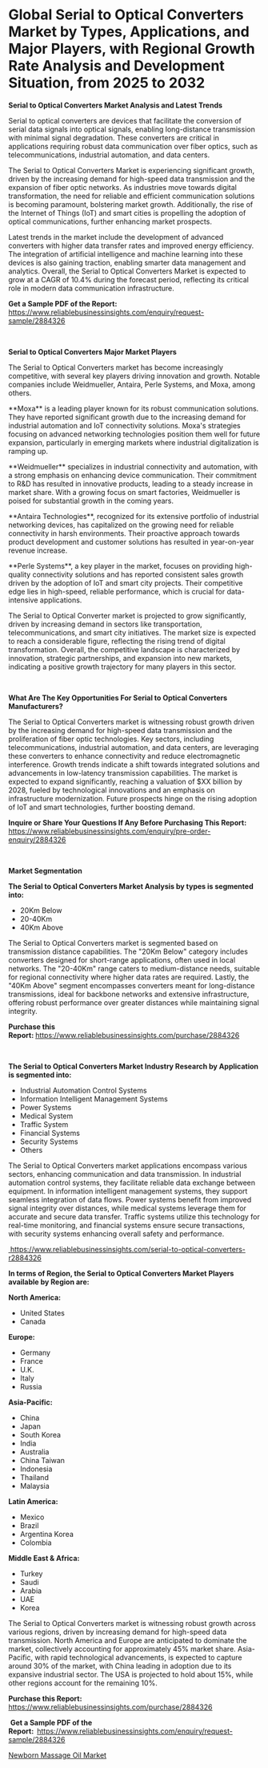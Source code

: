 <p><h1>Global Serial to Optical Converters Market by Types, Applications, and Major Players, with Regional Growth Rate Analysis and Development Situation, from 2025 to 2032</h1></p><p><strong>Serial to Optical Converters Market Analysis and Latest Trends</strong></p>
<p><p>Serial to optical converters are devices that facilitate the conversion of serial data signals into optical signals, enabling long-distance transmission with minimal signal degradation. These converters are critical in applications requiring robust data communication over fiber optics, such as telecommunications, industrial automation, and data centers.</p><p>The Serial to Optical Converters Market is experiencing significant growth, driven by the increasing demand for high-speed data transmission and the expansion of fiber optic networks. As industries move towards digital transformation, the need for reliable and efficient communication solutions is becoming paramount, bolstering market growth. Additionally, the rise of the Internet of Things (IoT) and smart cities is propelling the adoption of optical communications, further enhancing market prospects.</p><p>Latest trends in the market include the development of advanced converters with higher data transfer rates and improved energy efficiency. The integration of artificial intelligence and machine learning into these devices is also gaining traction, enabling smarter data management and analytics. Overall, the Serial to Optical Converters Market is expected to grow at a CAGR of 10.4% during the forecast period, reflecting its critical role in modern data communication infrastructure.</p></p>
<p><strong>Get a Sample PDF of the Report:&nbsp;</strong> <a href="https://www.reliablebusinessinsights.com/enquiry/request-sample/2884326?utm_campaign=2215&utm_medium=2&utm_source=Github&utm_content=ia&utm_term=13032025&utm_id=serial-to-optical-converters">https://www.reliablebusinessinsights.com/enquiry/request-sample/2884326</a></p>
<p>&nbsp;</p>
<p><strong>Serial to Optical Converters Major Market Players</strong></p>
<p><p>The Serial to Optical Converters market has become increasingly competitive, with several key players driving innovation and growth. Notable companies include Weidmueller, Antaira, Perle Systems, and Moxa, among others.</p><p>**Moxa** is a leading player known for its robust communication solutions. They have reported significant growth due to the increasing demand for industrial automation and IoT connectivity solutions. Moxa's strategies focusing on advanced networking technologies position them well for future expansion, particularly in emerging markets where industrial digitalization is ramping up.</p><p>**Weidmueller** specializes in industrial connectivity and automation, with a strong emphasis on enhancing device communication. Their commitment to R&D has resulted in innovative products, leading to a steady increase in market share. With a growing focus on smart factories, Weidmueller is poised for substantial growth in the coming years.</p><p>**Antaira Technologies**, recognized for its extensive portfolio of industrial networking devices, has capitalized on the growing need for reliable connectivity in harsh environments. Their proactive approach towards product development and customer solutions has resulted in year-on-year revenue increase.</p><p>**Perle Systems**, a key player in the market, focuses on providing high-quality connectivity solutions and has reported consistent sales growth driven by the adoption of IoT and smart city projects. Their competitive edge lies in high-speed, reliable performance, which is crucial for data-intensive applications.</p><p>The Serial to Optical Converter market is projected to grow significantly, driven by increasing demand in sectors like transportation, telecommunications, and smart city initiatives. The market size is expected to reach a considerable figure, reflecting the rising trend of digital transformation. Overall, the competitive landscape is characterized by innovation, strategic partnerships, and expansion into new markets, indicating a positive growth trajectory for many players in this sector.</p></p>
<p>&nbsp;</p>
<p><strong>What Are The Key Opportunities For Serial to Optical Converters Manufacturers?</strong></p>
<p><p>The Serial to Optical Converters market is witnessing robust growth driven by the increasing demand for high-speed data transmission and the proliferation of fiber optic technologies. Key sectors, including telecommunications, industrial automation, and data centers, are leveraging these converters to enhance connectivity and reduce electromagnetic interference. Growth trends indicate a shift towards integrated solutions and advancements in low-latency transmission capabilities. The market is expected to expand significantly, reaching a valuation of $XX billion by 2028, fueled by technological innovations and an emphasis on infrastructure modernization. Future prospects hinge on the rising adoption of IoT and smart technologies, further boosting demand.</p></p>
<p><strong>Inquire or Share Your Questions If Any Before Purchasing This Report:</strong> <a href="https://www.reliablebusinessinsights.com/enquiry/pre-order-enquiry/2884326?utm_campaign=2215&utm_medium=2&utm_source=Github&utm_content=ia&utm_term=13032025&utm_id=serial-to-optical-converters">https://www.reliablebusinessinsights.com/enquiry/pre-order-enquiry/2884326</a></p>
<p>&nbsp;</p>
<p><strong>Market Segmentation</strong></p>
<p><strong>The Serial to Optical Converters Market Analysis by types is segmented into:</strong></p>
<p><ul><li>20Km Below</li><li>20-40Km</li><li>40Km Above</li></ul></p>
<p><p>The Serial to Optical Converters market is segmented based on transmission distance capabilities. The "20Km Below" category includes converters designed for short-range applications, often used in local networks. The "20-40Km" range caters to medium-distance needs, suitable for regional connectivity where higher data rates are required. Lastly, the "40Km Above" segment encompasses converters meant for long-distance transmissions, ideal for backbone networks and extensive infrastructure, offering robust performance over greater distances while maintaining signal integrity.</p></p>
<p><strong>Purchase this Report:&nbsp;</strong><a href="https://www.reliablebusinessinsights.com/purchase/2884326?utm_campaign=2215&utm_medium=2&utm_source=Github&utm_content=ia&utm_term=13032025&utm_id=serial-to-optical-converters">https://www.reliablebusinessinsights.com/purchase/2884326</a></p>
<p>&nbsp;</p>
<p><strong>The Serial to Optical Converters Market Industry Research by Application is segmented into:</strong></p>
<p><ul><li>Industrial Automation Control Systems</li><li>Information Intelligent Management Systems</li><li>Power Systems</li><li>Medical System</li><li>Traffic System</li><li>Financial Systems</li><li>Security Systems</li><li>Others</li></ul></p>
<p><p>The Serial to Optical Converters market applications encompass various sectors, enhancing communication and data transmission. In industrial automation control systems, they facilitate reliable data exchange between equipment. In information intelligent management systems, they support seamless integration of data flows. Power systems benefit from improved signal integrity over distances, while medical systems leverage them for accurate and secure data transfer. Traffic systems utilize this technology for real-time monitoring, and financial systems ensure secure transactions, with security systems enhancing overall safety and performance.</p></p>
<p><a href="https://www.reliablebusinessinsights.com/serial-to-optical-converters-r2884326?utm_campaign=2215&utm_medium=2&utm_source=Github&utm_content=ia&utm_term=13032025&utm_id=serial-to-optical-converters">&nbsp;https://www.reliablebusinessinsights.com/serial-to-optical-converters-r2884326</a></p>
<p><strong>In terms of Region, the Serial to Optical Converters Market Players available by Region are:</strong></p>
<p>
    <p> <strong> North America: </strong>
        <ul>
            <li>United States</li>
            <li>Canada</li>
        </ul>
        </p> 
    <p> <strong> Europe: </strong>
        <ul>
            <li>Germany</li>
            <li>France</li>
            <li>U.K.</li>
            <li>Italy</li>
            <li>Russia</li>
        </ul>
        </p> 
    <p> <strong> Asia-Pacific: </strong>
        <ul>
            <li>China</li>
            <li>Japan</li>
            <li>South Korea</li>
            <li>India</li>
            <li>Australia</li>
            <li>China Taiwan</li>
            <li>Indonesia</li>
            <li>Thailand</li>
            <li>Malaysia</li>
        </ul>
        </p> 
    <p> <strong> Latin America: </strong>
        <ul>
            <li>Mexico</li>
            <li>Brazil</li>
            <li>Argentina Korea</li>
            <li>Colombia</li>
        </ul>
        </p> 
    <p> <strong> Middle East & Africa: </strong>
        <ul>
            <li>Turkey</li>
            <li>Saudi</li>
            <li>Arabia</li>
            <li>UAE</li>
            <li>Korea</li>
        </ul>
    </p>
    </p>
<p><p>The Serial to Optical Converters market is witnessing robust growth across various regions, driven by increasing demand for high-speed data transmission. North America and Europe are anticipated to dominate the market, collectively accounting for approximately 45% market share. Asia-Pacific, with rapid technological advancements, is expected to capture around 30% of the market, with China leading in adoption due to its expansive industrial sector. The USA is projected to hold about 15%, while other regions account for the remaining 10%.</p></p>
<p><strong>Purchase this Report: </strong><a href="https://www.reliablebusinessinsights.com/purchase/2884326?utm_campaign=2215&utm_medium=2&utm_source=Github&utm_content=ia&utm_term=13032025&utm_id=serial-to-optical-converters">https://www.reliablebusinessinsights.com/purchase/2884326</a></p>
<p>&nbsp;<strong>Get a Sample PDF of the Report:&nbsp;&nbsp;</strong><a href="https://www.reliablebusinessinsights.com/enquiry/request-sample/2884326?utm_campaign=2215&utm_medium=2&utm_source=Github&utm_content=ia&utm_term=13032025&utm_id=serial-to-optical-converters">https://www.reliablebusinessinsights.com/enquiry/request-sample/2884326</a></p>
<p><strong></strong></p>
<p><p><a href="https://github.com/hgf64gh/Market-Research-Report-List-1/blob/main/newborn-massage-oil-market.md?utm_campaign=2215&utm_medium=2&utm_source=Github&utm_content=ia&utm_term=13032025&utm_id=serial-to-optical-converters">Newborn Massage Oil Market</a></p></p>